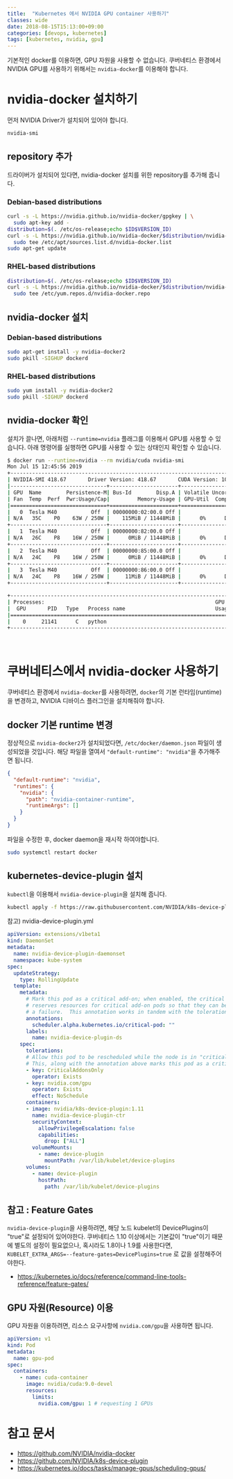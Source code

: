 ```yaml
---
title:  "Kubernetes 에서 NVIDIA GPU container 사용하기"
classes: wide
date: 2018-08-15T15:13:00+09:00
categories: [devops, kubernetes]
tags: [kubernetes, nvidia, gpu]
---
```


기본적인 docker를 이용하면, GPU 자원을 사용할 수 없습니다. 쿠버네티스 환경에서 NVIDIA GPU를 사용하기 위해서는 `nvidia-docker`를 이용해야 합니다.


# nvidia-docker 설치하기
먼저 NVIDIA Driver가 설치되어 있어야 합니다.
```bash
nvidia-smi
```

## repository 추가
드라이버가 설치되어 있다면, nvidia-docker 설치를 위한 repository를 추가해 줍니다.
### Debian-based distributions
```bash
curl -s -L https://nvidia.github.io/nvidia-docker/gpgkey | \
  sudo apt-key add -
distribution=$(. /etc/os-release;echo $ID$VERSION_ID)
curl -s -L https://nvidia.github.io/nvidia-docker/$distribution/nvidia-docker.list | \
  sudo tee /etc/apt/sources.list.d/nvidia-docker.list
sudo apt-get update
```

### RHEL-based distributions
```bash
distribution=$(. /etc/os-release;echo $ID$VERSION_ID)
curl -s -L https://nvidia.github.io/nvidia-docker/$distribution/nvidia-docker.repo | \
  sudo tee /etc/yum.repos.d/nvidia-docker.repo
```

## nvidia-docker 설치
### Debian-based distributions
```bash
sudo apt-get install -y nvidia-docker2
sudo pkill -SIGHUP dockerd
```

### RHEL-based distributions
```bash
sudo yum install -y nvidia-docker2
sudo pkill -SIGHUP dockerd
```

## nvidia-docker 확인
설치가 끌나면, 아래처럼 `--runtime=nvidia` 플래그를 이용해서 GPU를 사용할 수 있습니다. 
아래 명령어를 실행하면 GPU를 사용할 수 있는 상태인지 확인할 수 있습니다.
```bash
$ docker run --runtime=nvidia --rm nvidia/cuda nvidia-smi
Mon Jul 15 12:45:56 2019
+-----------------------------------------------------------------------------+
| NVIDIA-SMI 418.67       Driver Version: 418.67       CUDA Version: 10.1     |
|-------------------------------+----------------------+----------------------+
| GPU  Name        Persistence-M| Bus-Id        Disp.A | Volatile Uncorr. ECC |
| Fan  Temp  Perf  Pwr:Usage/Cap|         Memory-Usage | GPU-Util  Compute M. |
|===============================+======================+======================|
|   0  Tesla M40           Off  | 00000000:02:00.0 Off |                    0 |
| N/A   35C    P0    63W / 250W |    115MiB / 11448MiB |      0%      Default |
+-------------------------------+----------------------+----------------------+
|   1  Tesla M40           Off  | 00000000:82:00.0 Off |                    0 |
| N/A   26C    P8    16W / 250W |      0MiB / 11448MiB |      0%      Default |
+-------------------------------+----------------------+----------------------+
|   2  Tesla M40           Off  | 00000000:85:00.0 Off |                    0 |
| N/A   24C    P8    16W / 250W |      0MiB / 11448MiB |      0%      Default |
+-------------------------------+----------------------+----------------------+
|   3  Tesla M40           Off  | 00000000:86:00.0 Off |                    0 |
| N/A   24C    P8    16W / 250W |     11MiB / 11448MiB |      0%      Default |
+-------------------------------+----------------------+----------------------+

+-----------------------------------------------------------------------------+
| Processes:                                                       GPU Memory |
|  GPU       PID   Type   Process name                             Usage      |
|=============================================================================|
|    0     21141      C   python                                       104MiB |
+-----------------------------------------------------------------------------+

```

<br/>

# 쿠버네티스에서 nvidia-docker 사용하기
쿠버네티스 환경에서 `nvidia-docker`를 사용하려면, `docker`의 기본 런타임(runtime)을 변경하고, NVIDIA 디바이스 플러그인을 설치해줘야 합니다.

## docker 기본 runtime 변경
정상적으로 `nvidia-docker2`가 설치되었다면, `/etc/docker/daemon.json` 파일이 생성되었을 것입니다.
해당 파일을 열여서 `"default-runtime": "nvidia"`을 추가해주면 됩니다.
```json
{
  "default-runtime": "nvidia", 
  "runtimes": {
    "nvidia": {
      "path": "nvidia-container-runtime",
      "runtimeArgs": []
    }
  }
}
```
파일을 수정한 후, docker daemon을 재시작 하여야합니다.
```bash
sudo systemctl restart docker
```

## kubernetes-device-plugin 설치
`kubectl`을 이용해서 `nvidia-device-plugin`을 설치해 줍니다.
```bash
kubectl apply -f https://raw.githubusercontent.com/NVIDIA/k8s-device-plugin/v1.11/nvidia-device-plugin.yml

```
참고) nvidia-device-plugin.yml
```yaml
apiVersion: extensions/v1beta1
kind: DaemonSet
metadata:
  name: nvidia-device-plugin-daemonset
  namespace: kube-system
spec:
  updateStrategy:
    type: RollingUpdate
  template:
    metadata:
      # Mark this pod as a critical add-on; when enabled, the critical add-on scheduler
      # reserves resources for critical add-on pods so that they can be rescheduled after
      # a failure.  This annotation works in tandem with the toleration below.
      annotations:
        scheduler.alpha.kubernetes.io/critical-pod: ""
      labels:
        name: nvidia-device-plugin-ds
    spec:
      tolerations:
      # Allow this pod to be rescheduled while the node is in "critical add-ons only" mode.
      # This, along with the annotation above marks this pod as a critical add-on.
      - key: CriticalAddonsOnly
        operator: Exists
      - key: nvidia.com/gpu
        operator: Exists
        effect: NoSchedule
      containers:
      - image: nvidia/k8s-device-plugin:1.11
        name: nvidia-device-plugin-ctr
        securityContext:
          allowPrivilegeEscalation: false
          capabilities:
            drop: ["ALL"]
        volumeMounts:
          - name: device-plugin
            mountPath: /var/lib/kubelet/device-plugins
      volumes:
        - name: device-plugin
          hostPath:
            path: /var/lib/kubelet/device-plugins
```

## 참고 : Feature Gates
 `nvidia-device-plugin`을 사용하려면, 해당 노드 kubelet의 DevicePlugins이 "true"로 설정되어 있어야한다.
쿠버네티스 1.10 이상에서는 기본값이 "true"이기 때문에 별도의 설정이 필요없으나, 
혹시라도 1.8이나 1.9를 사용한다면, `KUBELET_EXTRA_ARGS=--feature-gates=DevicePlugins=true` 로 값을 설정해주어야한다.
 - https://kubernetes.io/docs/reference/command-line-tools-reference/feature-gates/

## GPU 자원(Resource) 이용
GPU 자원을 이용하려면, 리소스 요구사항에 `nvidia.com/gpu`을 사용하면 됩니다.

```yaml
apiVersion: v1
kind: Pod
metadata:
  name: gpu-pod
spec:
  containers:
    - name: cuda-container
      image: nvidia/cuda:9.0-devel
      resources:
        limits:
          nvidia.com/gpu: 1 # requesting 1 GPUs
```

# 참고 문서
- <https://github.com/NVIDIA/nvidia-docker>
- <https://github.com/NVIDIA/k8s-device-plugin>
- <https://kubernetes.io/docs/tasks/manage-gpus/scheduling-gpus/>
